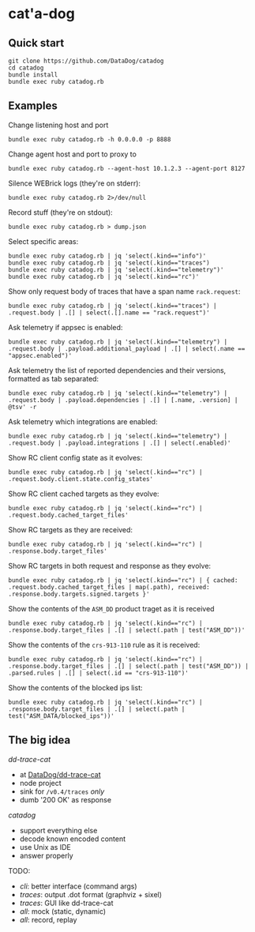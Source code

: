 # cat'a-dog

## Quick start

```
git clone https://github.com/DataDog/catadog
cd catadog
bundle install
bundle exec ruby catadog.rb
```

## Examples

Change listening host and port

```
bundle exec ruby catadog.rb -h 0.0.0.0 -p 8888
```

Change agent host and port to proxy to

```
bundle exec ruby catadog.rb --agent-host 10.1.2.3 --agent-port 8127
```

Silence WEBrick logs (they're on stderr):

```
bundle exec ruby catadog.rb 2>/dev/null
```

Record stuff (they're on stdout):

```
bundle exec ruby catadog.rb > dump.json
```

Select specific areas:

```
bundle exec ruby catadog.rb | jq 'select(.kind=="info")'
bundle exec ruby catadog.rb | jq 'select(.kind=="traces")
bundle exec ruby catadog.rb | jq 'select(.kind=="telemetry")'
bundle exec ruby catadog.rb | jq 'select(.kind=="rc")'
```

Show only request body of traces that have a span name `rack.request`:

```
bundle exec ruby catadog.rb | jq 'select(.kind=="traces") | .request.body | .[] | select(.[].name == "rack.request")'
```

Ask telemetry if appsec is enabled:

```
bundle exec ruby catadog.rb | jq 'select(.kind=="telemetry") | .request.body | .payload.additional_payload | .[] | select(.name == "appsec.enabled")'
```

Ask telemetry the list of reported dependencies and their versions, formatted as tab separated:

```
bundle exec ruby catadog.rb | jq 'select(.kind=="telemetry") | .request.body | .payload.dependencies | .[] | [.name, .version] | @tsv' -r
```

Ask telemetry which integrations are enabled:

```
bundle exec ruby catadog.rb | jq 'select(.kind=="telemetry") | .request.body | .payload.integrations | .[] | select(.enabled)'
```

Show RC client config state as it evolves:

```
bundle exec ruby catadog.rb | jq 'select(.kind=="rc") | .request.body.client.state.config_states'
```

Show RC client cached targets as they evolve:

```
bundle exec ruby catadog.rb | jq 'select(.kind=="rc") | .request.body.cached_target_files'
```

Show RC targets as they are received:

```
bundle exec ruby catadog.rb | jq 'select(.kind=="rc") | .response.body.target_files'
```

Show RC targets in both request and response as they evolve:

```
bundle exec ruby catadog.rb | jq 'select(.kind=="rc") | { cached: .request.body.cached_target_files | map(.path), received: .response.body.targets.signed.targets }'
```

Show the contents of the `ASM_DD` product traget as it is received

```
bundle exec ruby catadog.rb | jq 'select(.kind=="rc") | .response.body.target_files | .[] | select(.path | test("ASM_DD"))'
```

Show the contents of the `crs-913-110` rule as it is received:

```
bundle exec ruby catadog.rb | jq 'select(.kind=="rc") | .response.body.target_files | .[] | select(.path | test("ASM_DD")) | .parsed.rules | .[] | select(.id == "crs-913-110")'
```

Show the contents of the blocked ips list:

```
bundle exec ruby catadog.rb | jq 'select(.kind=="rc") | .response.body.target_files | .[] | select(.path | test("ASM_DATA/blocked_ips"))'
```

## The big idea

*dd-trace-cat*

- at [DataDog/dd-trace-cat](https://github.com/DataDog/dd-trace-cat)
- node project
- sink for `/v0.4/traces` *only*
- dumb '200 OK' as response

*catadog*

- support everything else
- decode known encoded content
- use Unix as IDE
- answer properly

TODO:

- *cli*: better interface (command args)
- *traces*: output .dot format (graphviz + sixel)
- *traces*: GUI like dd-trace-cat
- *all*: mock (static, dynamic)
- *all*: record, replay

























